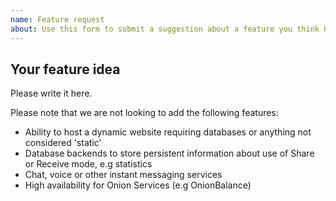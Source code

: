 ```yaml
---
name: Feature request
about: Use this form to submit a suggestion about a feature you think OnionShare should have.
---
```


## Your feature idea

Please write it here.

Please note that we are not looking to add the following features:

 * Ability to host a dynamic website requiring databases or anything not considered 'static'
 * Database backends to store persistent information about use of Share or Receive mode, e.g statistics
 * Chat, voice or other instant messaging services
 * High availability for Onion Services (e.g OnionBalance)
